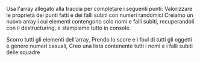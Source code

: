 Usa l'array allegato alla traccia per completare i seguenti punti:
Valorizzare le proprietà dei punti fatti e dei falli subiti con numeri randomici
Creiamo un nuovo array i cui elementi contengono solo nomi e falli subiti, recuperandoli con il destructuring, e stampiamo tutto in console.

Scorro tutti gli elementi dell'array,
Prendo lo score e i foul di tutti gli oggetti e genero numeri casuali,
Creo una lista contenente tutti i nomi e i falli subiti delle squadre
